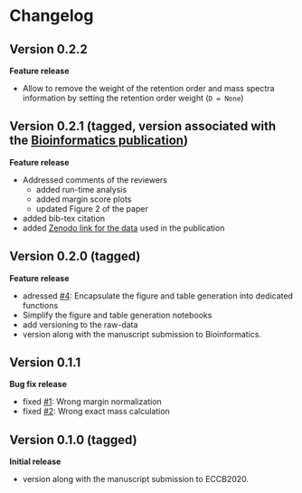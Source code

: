 # Changelog

## Version 0.2.2
**Feature release**
- Allow to remove the weight of the retention order and mass spectra information by setting the 
  retention order weight (```D = None```)

## Version 0.2.1 (tagged, version associated with the [Bioinformatics publication](https://academic.oup.com/bioinformatics/advance-article/doi/10.1093/bioinformatics/btaa998/6007259))
**Feature release**
- Addressed comments of the reviewers
  - added run-time analysis
  - added margin score plots
  - updated Figure 2 of the paper
- added bib-tex citation
- added [Zenodo link for the data](https://doi.org/10.5281/zenodo.4305918) used in the publication

## Version 0.2.0 (tagged)
**Feature release**
- adressed [#4](https://github.com/aalto-ics-kepaco/msms_rt_score_integration/issues/4): Encapsulate the figure and table generation into 
  dedicated functions
- Simplify the figure and table generation notebooks
- add versioning to the raw-data
- version along with the manuscript submission to Bioinformatics.


## Version 0.1.1
**Bug fix release**
- fixed [#1](https://github.com/aalto-ics-kepaco/msms_rt_score_integration/issues/1): Wrong margin normalization
- fixed [#2](https://github.com/aalto-ics-kepaco/msms_rt_score_integration/issues/2): Wrong exact mass calculation

## Version 0.1.0 (tagged)
**Initial release**
- version along with the manuscript submission to ECCB2020.
